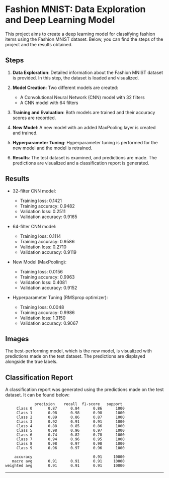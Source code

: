# Fashion MNIST: Data Exploration and Deep Learning Model

This project aims to create a deep learning model for classifying fashion items using the Fashion MNIST dataset. Below, you can find the steps of the project and the results obtained.

## Steps

1. **Data Exploration**: Detailed information about the Fashion MNIST dataset is provided. In this step, the dataset is loaded and visualized.

2. **Model Creation**: Two different models are created:
   - A Convolutional Neural Network (CNN) model with 32 filters
   - A CNN model with 64 filters

3. **Training and Evaluation**: Both models are trained and their accuracy scores are recorded.

4. **New Model**: A new model with an added MaxPooling layer is created and trained.

5. **Hyperparameter Tuning**: Hyperparameter tuning is performed for the new model and the model is retrained.

6. **Results**: The test dataset is examined, and predictions are made. The predictions are visualized and a classification report is generated.

## Results

- 32-filter CNN model:
  - Training loss: 0.1421
  - Training accuracy: 0.9482
  - Validation loss: 0.2511
  - Validation accuracy: 0.9165

- 64-filter CNN model:
  - Training loss: 0.1114
  - Training accuracy: 0.9586
  - Validation loss: 0.2710
  - Validation accuracy: 0.9119

- New Model (MaxPooling):
  - Training loss: 0.0156
  - Training accuracy: 0.9963
  - Validation loss: 0.4081
  - Validation accuracy: 0.9152

- Hyperparameter Tuning (RMSprop optimizer):
  - Training loss: 0.0048
  - Training accuracy: 0.9986
  - Validation loss: 1.3150
  - Validation accuracy: 0.9067


## Images

The best-performing model, which is the new model, is visualized with predictions made on the test dataset. The predictions are displayed alongside the true labels.

## Classification Report

A classification report was generated using the predictions made on the test dataset. It can be found below:

```
             precision    recall  f1-score   support
     Class 0       0.87      0.84      0.86      1000
     Class 1       0.98      0.98      0.98      1000
     Class 2       0.89      0.86      0.87      1000
     Class 3       0.92      0.91      0.91      1000
     Class 4       0.88      0.85      0.86      1000
     Class 5       0.98      0.96      0.97      1000
     Class 6       0.74      0.82      0.78      1000
     Class 7       0.94      0.96      0.95      1000
     Class 8       0.98      0.97      0.98      1000
     Class 9       0.96      0.97      0.96      1000

    accuracy                           0.91     10000
   macro avg       0.91      0.91      0.91     10000
weighted avg       0.91      0.91      0.91     10000

```

---